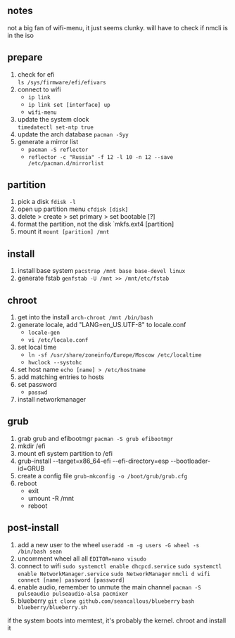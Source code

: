 ## notes
not a big fan of wifi-menu, it just seems clunky. will have to check if nmcli is in the iso

## prepare 
1. check for efi  
`ls /sys/firmware/efi/efivars`
2. connect to wifi
   - `ip link`
   - `ip link set [interface] up`
   - `wifi-menu`
3. update the system clock  
`timedatectl set-ntp true`
4. update the arch database
`pacman -Syy`
5. generate a mirror list
    - `pacman -S reflector`
    - `reflector -c "Russia" -f 12 -l 10 -n 12 --save /etc/pacman.d/mirrorlist`

## partition
1. pick a disk
`fdisk -l`
2. open up partition menu
`cfdisk [disk]`
3. delete > create > set primary > set bootable [?]
4. format the partition, not the disk
`mkfs.ext4 [partition] 
5. mount it
`mount [parition] /mnt`

## install
1. install base system
`pacstrap /mnt base base-devel linux`
2. generate fstab
`genfstab -U /mnt >> /mnt/etc/fstab`

## chroot
1. get into the install
`arch-chroot /mnt /bin/bash`
2. generate locale, add "LANG=en_US.UTF-8" to locale.conf
    - `locale-gen`
    - `vi /etc/locale.conf`
3. set local time
    - `ln -sf /usr/share/zoneinfo/Europe/Moscow /etc/localtime`
    - `hwclock --systohc`
4. set host name
`echo [name] > /etc/hostname`
5. add matching entries to hosts 
6. set password
    - `passwd`
7. install networkmanager

## grub
1. grab grub and efibootmgr
`pacman -S grub efibootmgr`
2. mkdir /efi
3. mount efi system partition to /efi
4. grub-install --target=x86_64-efi --efi-directory=esp --bootloader-id=GRUB
3. create a config file
`grub-mkconfig -o /boot/grub/grub.cfg`
4. reboot
    - exit
    - umount -R /mnt
    - reboot

## post-install
1. add a new user to the wheel
`useradd -m -g users -G wheel -s /bin/bash sean`
2. uncomment wheel all all 
`EDITOR=nano visudo`
3. connect to wifi
`sudo systemctl enable dhcpcd.service`
`sudo systemctl enable NetworkManager.service`
`sudo NetworkManager`
`nmcli d wifi connect [name] password [password]`
4. enable audio, remember to unmute the main channel
`pacman -S pulseaudio pulseaudio-alsa pacmixer`
5. blueberry
`git clone github.com/seancallous/blueberry`
`bash blueberry/blueberry.sh`

if the system boots into memtest, it's probably the kernel. chroot and install it



